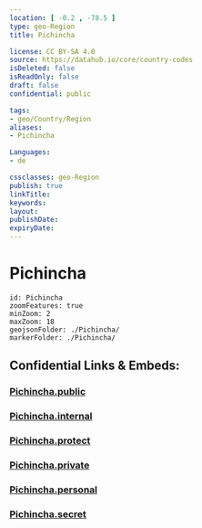 ```yaml
---
location: [ -0.2 , -78.5 ] 
type: geo-Region
title: Pichincha

license: CC BY-SA 4.0
source: https://datahub.io/core/country-codes
isDeleted: false
isReadOnly: false
draft: false
confidential: public

tags:
- geo/Country/Region
aliases:
- Pichincha

Languages:
- de

cssclasses: geo-Region
publish: true
linkTitle: 
keywords: 
layout: 
publishDate: 
expiryDate: 
---
```


# Pichincha

```leaflet
id: Pichincha
zoomFeatures: true 
minZoom: 2 
maxZoom: 18
geojsonFolder: ./Pichincha/
markerFolder: ./Pichincha/
```


## Confidential Links & Embeds: 

### [Pichincha.public](/_public/\Earth\Continent\America~South\Ecuador\provinces~EquadorPichincha.public.md) 

### [Pichincha.internal](/_internal/\Earth\Continent\America~South\Ecuador\provinces~EquadorPichincha.internal.md) 

### [Pichincha.protect](/_protect/\Earth\Continent\America~South\Ecuador\provinces~EquadorPichincha.protect.md) 

### [Pichincha.private](/_private/\Earth\Continent\America~South\Ecuador\provinces~EquadorPichincha.private.md) 

### [Pichincha.personal](/_personal/\Earth\Continent\America~South\Ecuador\provinces~EquadorPichincha.personal.md) 

### [Pichincha.secret](/_secret/\Earth\Continent\America~South\Ecuador\provinces~EquadorPichincha.secret.md)

